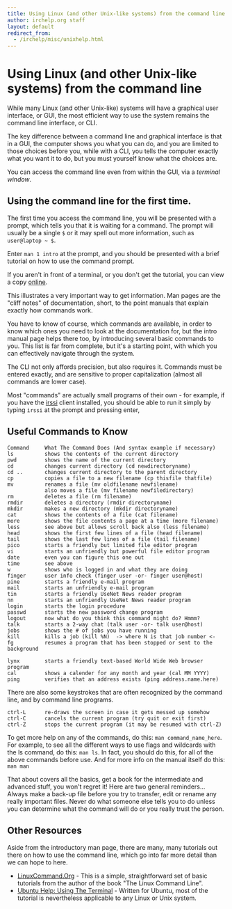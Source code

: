 ```yaml
---
title: Using Linux (and other Unix-like systems) from the command line
author: irchelp.org staff
layout: default
redirect_from:
  - /irchelp/misc/unixhelp.html
---
```


# Using Linux (and other Unix-like systems) from the command line

While many Linux (and other Unix-like) systems will have a graphical user interface, or GUI, the most efficient way to use the system remains the command line interface, or CLI.

The key difference between a command line and graphical interface is that in a GUI, the computer shows you what you can do, and you are limited to those choices before you, while with a CLI, you tells the computer exactly what you want it to do, but you must yourself know what the choices are.

You can access the command line even from within the GUI, via a *terminal window*.

## Using the command line for the first time.

The first time you access the command line, you will be presented with a prompt, which tells you that it is waiting for a command. The prompt will usually be a single `$` or it may spell out more information, such as `user@laptop ~ $`.

Enter `man 1 intro` at the prompt, and you should be presented with a brief tutorial on how to use the command prompt.

If you aren't in front of a terminal, or you don't get the tutorial, you can view a copy [online](http://man7.org/linux/man-pages/man1/intro.1.html).

This illustrates a very important way to get information. Man pages are the "cliff notes" of documentation, short, to the point manuals that explain exactly how commands work.

You have to know of course, which commands are available, in order to know which ones you need to look at the documentation for, but the intro manual page helps there too, by introducing several basic commands to you. This list is far from complete, but it's a starting point, with which you can effectively navigate through the system.

The CLI not only affords precision, but also requires it. Commands must be entered exactly, and are sensitive to proper capitalization (almost all commands are lower case).

Most "commands" are actually small programs of their own - for example, if you have the [irssi](/irchelp/clients/unix/irssi.html) client installed, you should be able to run it simply by typing `irssi` at the prompt and pressing enter,

## Useful Commands to Know

    Command     What The Command Does (And syntax example if necessary)
    ls          shows the contents of the current directory
    pwd         shows the name of the current directory
    cd          changes current directory (cd newdirectoryname)
    cd ..	    changes current directory to the parent directory
    cp          copies a file to a new filename (cp thisfile thatfile)
    mv	        renames a file (mv oldfilename newfilename)
                also moves a file (mv filename newfiledirectory)
    rm          deletes a file (rm filename)
    rmdir       deletes a directory (rmdir directoryname)
    mkdir       makes a new directory (mkdir directoryname)
    cat         shows the contents of a file (cat filename)
    more        shows the file contents a page at a time (more filename)
    less        see above but allows scroll back also (less filename)
    head        shows the first few lines of a file (head filename)
    tail        shows the last few lines of a file (tail filename)
    pico        starts a friendly but limited file editor program
    vi          starts an unfriendly but powerful file editor program
    date        even you can figure this one out
    time        see above
    w           shows who is logged in and what they are doing
    finger      user info check (finger user -or- finger user@host)
    pine        starts a friendly e-mail program
    mail        starts an unfriendly e-mail program
    tin         starts a friendly UseNet News reader program
    nn          starts an unfriendly UseNet News reader program
    login       starts the login procedure
    passwd      starts the new password change program
    logout      now what do you think this command might do? Hmmm?
    talk        starts a 2-way chat (talk user -or- talk user@host)
    jobs        shows the # of jobs you have running
    kill        kills a job (kill %N)  -> where N is that job number <-
    fg          resumes a program that has been stopped or sent to the background

    lynx        starts a friendly text-based World Wide Web browser program
    cal         shows a calender for any month and year (cal MM YYYY)
    ping        verifies that an address exists (ping address.name.here)

There are also some keystrokes that are often recognized by the command line, and by command line programs.

    ctrl-L      re-draws the screen in case it gets messed up somehow
    ctrl-C      cancels the current program (try quit or exit first)
    ctrl-Z      stops the current program (it may be resumed with ctrl-Z)



To get more help on any of the commands, do this: `man command_name_here`.
For example, to see all the different ways to use flags and wildcards with the
ls command, do this: `man ls`. In fact, you should do this, for all of the
above commands before use. And for more info on the manual itself do this:
`man man`

That about covers all the basics, get a book for the intermediate and advanced
stuff, you won't regret it! Here are two general reminders... Always make a
back-up file before you try to transfer, edit or rename any really important
files. Never do what someone else tells you to do unless you can determine
what the command will do or you really trust the person.


## Other Resources

Aside from the introductory man page, there are many, many tutorials out there on how to use the command line, which go into far more detail than we can hope to here.

* [LinuxCommand.Org](http://linuxcommand.org/) - This is a simple, straightforward set of basic tutorials from the author of the book "The Linux Command Line".
* [Ubuntu Help: Using The Terminal](https://help.ubuntu.com/community/UsingTheTerminal) - Written for Ubuntu, most of the tutorial is nevertheless applicable to any Linux or Unix system.
